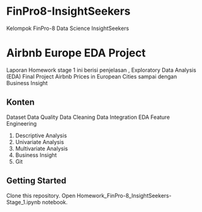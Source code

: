 # FinPro8-InsightSeekers
Kelompok FinPro-8 Data Science InsightSeekers

# Airbnb Europe EDA Project
Laporan Homework stage 1  ini berisi penjelasan ,  Exploratory Data Analysis (EDA) Final Project Airbnb Prices in European Cities sampai dengan Business Insight

## Konten
Dataset
Data Quality
Data Cleaning
Data Integration
EDA
Feature Engineering
 
1. Descriptive Analysis
2. Univariate Analysis
3. Multivariate Analysis
4. Business Insight
5. Git 

## Getting Started
Clone this repository.
Open Homework_FinPro-8_InsightSeekers-Stage_1.ipynb notebook.


